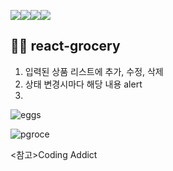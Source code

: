 <img src="https://img.shields.io/badge/react-61DAFB?style=for-the-badge&logo=react&logoColor=black"><img src="https://img.shields.io/badge/javascript-F7DF1E?style=for-the-badge&logo=javascript&logoColor=black"><img src="https://img.shields.io/badge/html-E34F26?style=for-the-badge&logo=html5&logoColor=white"><img src="https://img.shields.io/badge/css-1572B6?style=for-the-badge&logo=css3&logoColor=white">

## 🍎🍏 react-grocery
1. 입력된 상품 리스트에 추가, 수정, 삭제
2. 상태 변경시마다 해당 내용 alert
3. 
![eggs](https://user-images.githubusercontent.com/74355328/131246029-cb5891e3-d594-4973-a20f-623cbb51ef26.png)

![pgroce](https://user-images.githubusercontent.com/74355328/147462146-01393800-8ad8-4bc0-a558-df78a43d89e9.gif)


<참고>Coding Addict
